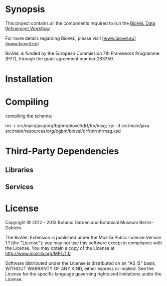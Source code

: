 
Synopsis
========
This project contains all the components required to run the [BioVeL Data Refinement Workflow](https://wiki.biovel.eu/display/doc/Data+Refinement+Workflow)

For more details regarding BioVeL, please visit [www.biovel.eu](www.biovel.eu)

BioVeL is funded by the European Commission 7th Framework Programme (FP7), through the grant agreement number 283359.

Installation
============

Compiling
============

compiling the schema:

 rm -r src/main/java/org/bgbm/biovel/drf/tnr/msg; xjc -d src/main/java  src/main/resources/org/bgbm/biovel/drf/tnr/tnrmsg.xsd



Third-Party Dependencies
========================

Libraries
---------

Services
-------

License
=======

Copyright © 2012 - 2013 Botanic Garden and Botanical Museum Berlin-Dahlem

The BioVeL Extension is published under the Mozilla Public License Version 1.1
(the "License"); you may not use this software except in compliance with the
License. You may obtain a copy of the License at http://www.mozilla.org/MPL/1.1/

Software distributed under the License is distributed on an "AS IS" basis,
WITHOUT WARRANTY OF ANY KIND, either express or implied.
See the License for the specific language governing rights and limitations under the License.

